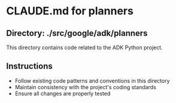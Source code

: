 # CLAUDE.md for planners

## Directory: ./src/google/adk/planners

This directory contains code related to the ADK Python project.

## Instructions
- Follow existing code patterns and conventions in this directory
- Maintain consistency with the project's coding standards
- Ensure all changes are properly tested
